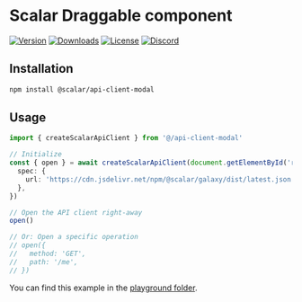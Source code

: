 # Scalar Draggable component

[![Version](https://img.shields.io/npm/v/%40scalar/api-client-modal)](https://www.npmjs.com/package/@scalar/api-client-modal)
[![Downloads](https://img.shields.io/npm/dm/%40scalar/api-client-modal)](https://www.npmjs.com/package/@scalar/api-client-modal)
[![License](https://img.shields.io/npm/l/%40scalar%2Fapi-client-modal)](https://www.npmjs.com/package/@scalar/api-client-modal)
[![Discord](https://img.shields.io/discord/1135330207960678410?style=flat&color=5865F2)](https://discord.gg/scalar)

## Installation

```bash
npm install @scalar/api-client-modal
```

## Usage

```ts
import { createScalarApiClient } from '@/api-client-modal'

// Initialize
const { open } = await createScalarApiClient(document.getElementById('root'), {
  spec: {
    url: 'https://cdn.jsdelivr.net/npm/@scalar/galaxy/dist/latest.json',
  },
})

// Open the API client right-away
open()

// Or: Open a specific operation
// open({
//   method: 'GET',
//   path: '/me',
// })
```

You can find this example in the [playground folder](https://github.com/scalar/scalar/tree/main/packages/api-client-modal/playground).
